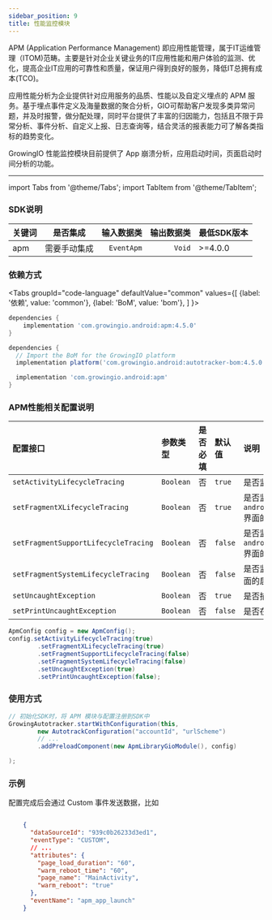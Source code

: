 ```yaml
---
sidebar_position: 9
title: 性能监控模块
---
```


APM (Application Performance Management) 即应用性能管理，属于IT运维管理（ITOM)范畴。主要是针对企业关键业务的IT应用性能和用户体验的监测、优化，提高企业IT应用的可靠性和质量，保证用户得到良好的服务，降低IT总拥有成本(TCO)。

应用性能分析为企业提供针对应用服务的品质、性能以及自定义埋点的 APM 服务。基于埋点事件定义及海量数据的聚合分析，GIO可帮助客户发现多类异常问题，并及时报警，做分配处理，同时平台提供了丰富的归因能力，包括且不限于异常分析、事件分析、自定义上报、日志查询等，结合灵活的报表能力可了解各类指标的趋势变化。


GrowingIO 性能监控模块目前提供了 App 崩溃分析，应用启动时间，页面启动时间分析的功能。


--------
import Tabs from '@theme/Tabs';
import TabItem from '@theme/TabItem';

### SDK说明
| 关键词   | 是否集成|  输入数据类 | 输出数据类 | 最低SDK版本 |
| :------- | :------:   | --:|  ---:| :---|
| apm  | 需要手动集成 | `EventApm` | `Void` | >=4.0.0 |



### 依赖方式
<Tabs
  groupId="code-language"
  defaultValue="common"
  values={[
    {label: '依赖', value: 'common'},
    {label: 'BoM', value: 'bom'},
  ]
}>

<TabItem value="common">

```groovy
dependencies {
	implementation 'com.growingio.android:apm:4.5.0'
}
```
</TabItem>

<TabItem value="bom">

```groovy
dependencies {
  // Import the BoM for the GrowingIO platform
  implementation platform('com.growingio.android:autotracker-bom:4.5.0')

  implementation 'com.growingio.android:apm'
}
```

</TabItem>
</Tabs>

### APM性能相关配置说明

| 配置接口                    | 参数类型         | 是否必填 | 默认值 | 说明 
| :-------------------------   | :------         | :----:  |:------  |:------| 
| `setActivityLifecycleTracing` | `Boolean`       | 否      | `true`  | 是否监测 `Activity` 界面的启动时长  |
| `setFragmentXLifecycleTracing`  | `Boolean` | 否      | `true`   | 是否监测 `androidx.fragment.app.Fragment` 界面的启动时长 |
| `setFragmentSupportLifecycleTracing`  | `Boolean` | 否      | `false`   | 是否监测 `android.support.v4.app.Fragment` 界面的启动时长 |
| `setFragmentSystemLifecycleTracing`  | `Boolean` | 否      | `false`   | 是否监测 `android.app.Fragment` 界面的启动时长 |
| `setUncaughtException`            | `Boolean` | 否      | `true`   | 是否捕获 Java 异常       |
| `setPrintUncaughtException`            | `Boolean` | 否      | `false`   | 是否在log中打印捕获的 Java 异常       |


```java
ApmConfig config = new ApmConfig();
config.setActivityLifecycleTracing(true)
        .setFragmentXLifecycleTracing(true)
        .setFragmentSupportLifecycleTracing(false)
        .setFragmentSystemLifecycleTracing(false)
        .setUncaughtException(true)
        .setPrintUncaughtException(false);
```

### 使用方式

```java
// 初始化SDK时，将 APM 模块与配置注册到SDK中 
GrowingAutotracker.startWithConfiguration(this,
        new AutotrackConfiguration("accountId", "urlScheme")
        // ...
        .addPreloadComponent(new ApmLibraryGioModule(), config)

);
```


### 示例
配置完成后会通过 Custom 事件发送数据，比如

```json

    {
      "dataSourceId": "939c0b26233d3ed1",
      "eventType": "CUSTOM",
      // ...
      "attributes": {
        "page_load_duration": "60",
        "warm_reboot_time": "60",
        "page_name": "MainActivity",
        "warm_reboot": "true"
      },
      "eventName": "apm_app_launch"
    }
```